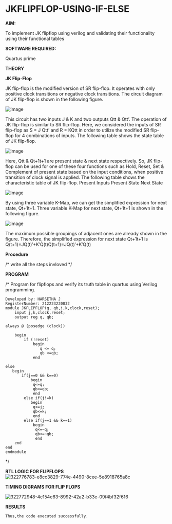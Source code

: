 # JKFLIPFLOP-USING-IF-ELSE

**AIM:** 

To implement  JK flipflop using verilog and validating their functionality using their functional tables

**SOFTWARE REQUIRED:**

Quartus prime

**THEORY**

**JK Flip-Flop**

JK flip-flop is the modified version of SR flip-flop. It operates with only positive clock transitions or negative clock transitions. The circuit diagram of JK flip-flop is shown in the following figure.

![image](https://github.com/naavaneetha/JKFLIPFLOP-USING-IF-ELSE/assets/154305477/a649c30b-232b-4558-b188-fd6c09845180)


This circuit has two inputs J & K and two outputs Qtt & Qtt’. The operation of JK flip-flop is similar to SR flip-flop. Here, we considered the inputs of SR flip-flop as S = J Qtt’ and R = KQtt in order to utilize the modified SR flip-flop for 4 combinations of inputs. The following table shows the state table of JK flip-flop.

![image](https://github.com/naavaneetha/JKFLIPFLOP-USING-IF-ELSE/assets/154305477/c4360742-e8a8-4937-b089-c46c0433f9a3)

 
Here, Qtt & Qt+1t+1 are present state & next state respectively. So, JK flip-flop can be used for one of these four functions such as Hold, Reset, Set & Complement of present state based on the input conditions, when positive transition of clock signal is applied. The following table shows the characteristic table of JK flip-flop. Present Inputs Present State Next State
 
![image](https://github.com/naavaneetha/JKFLIPFLOP-USING-IF-ELSE/assets/154305477/6c275261-a6d5-4c37-a3a7-1e88ca11c4cd)

By using three variable K-Map, we can get the simplified expression for next state, Qt+1t+1. Three variable K-Map for next state, Qt+1t+1 is shown in the following figure.
 
![image](https://github.com/naavaneetha/JKFLIPFLOP-USING-IF-ELSE/assets/154305477/5174f41b-0ce0-4329-a372-6d1943ea6673)

The maximum possible groupings of adjacent ones are already shown in the figure. Therefore, the simplified expression for next state Qt+1t+1 is Q(t+1)=JQ(t)′+K′Q(t)Q(t+1)=JQ(t)′+K′Q(t)

**Procedure**

/* write all the steps invloved */

**PROGRAM**

/* Program for flipflops and verify its truth table in quartus using Verilog programming. 
```
Developed by: HARSETHA J
RegisterNumber: 212223220032
module JKFLIPFLOP(q, qb,j,k,clock,reset);
    input j,k,clock,reset;
    output reg q, qb;
	 
always @ (posedge (clock))

    begin 
        if (!reset)
            begin
               q <= q;
               qb <=qb;
            end   
        
else
   begin
	   if(j==0 && k==0)
		   begin
			q<=q;
			qb<=qb;
			end
		else if(j!=k)
		   begin
			q<=j;
			qb<=k;
			end
		else if(j==1 && k==1)
		    begin
			 q<=~q;
			 qb<=~qb;
			 end
	end
end	
endmodule

```
*/

**RTL LOGIC FOR FLIPFLOPS**
![322776783-e8cc3829-774e-4490-8cee-5e8918765a8c](https://github.com/Harsetha/JKFLIPFLOP-USING-IF-ELSE/assets/149985878/c436e9c4-6d0d-47cf-9363-7ab0c3d755cf)



**TIMING DIGRAMS FOR FLIP FLOPS**

![322772948-4c154e63-8992-42a2-b33e-09f4bf32f616](https://github.com/Harsetha/JKFLIPFLOP-USING-IF-ELSE/assets/149985878/d0a39507-dc71-498f-8413-4edca175cd5b)


**RESULTS**
```
Thus,the code executed successfully.
```
